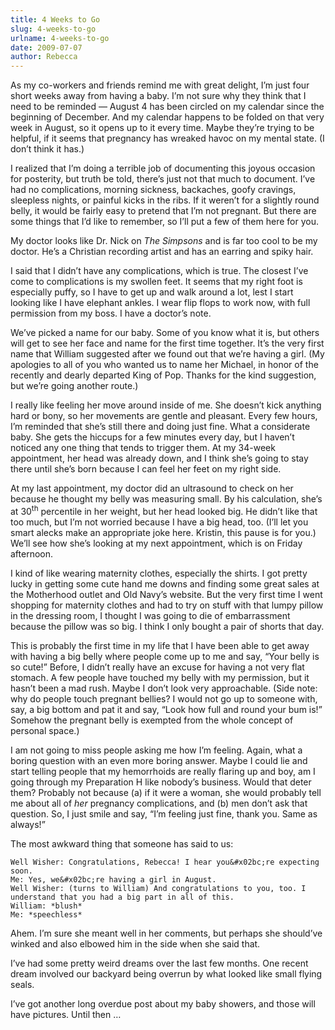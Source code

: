 ```yaml
---
title: 4 Weeks to Go
slug: 4-weeks-to-go
urlname: 4-weeks-to-go
date: 2009-07-07
author: Rebecca
---
```

As my co-workers and friends remind me with great delight, I&#x02bc;m just four
short weeks away from having a baby. I&#x02bc;m not sure why they think that I
need to be reminded &mdash; August 4 has been circled on my calendar since the
beginning of December. And my calendar happens to be folded on that very week in
August, so it opens up to it every time. Maybe they&#x02bc;re trying to be
helpful, if it seems that pregnancy has wreaked havoc on my mental state. (I
don&#x02bc;t think it has.)

I realized that I&#x02bc;m doing a terrible job of documenting this joyous
occasion for posterity, but truth be told, there&#x02bc;s just not that much to
document. I&#x02bc;ve had no complications, morning sickness, backaches, goofy
cravings, sleepless nights, or painful kicks in the ribs. If it weren&#x02bc;t
for a slightly round belly, it would be fairly easy to pretend that I&#x02bc;m
not pregnant. But there are some things that I&#x02bc;d like to remember, so
I&#x02bc;ll put a few of them here for you.

My doctor looks like Dr. Nick on _The Simpsons_ and is far too cool to be my
doctor. He&#x02bc;s a Christian recording artist and has an earring and spiky
hair.

I said that I didn&#x02bc;t have any complications, which is true. The closest
I&#x02bc;ve come to complications is my swollen feet. It seems that my right
foot is especially puffy, so I have to get up and walk around a lot, lest I
start looking like I have elephant ankles. I wear flip flops to work now, with
full permission from my boss. I have a doctor&#x02bc;s note.

We&#x02bc;ve picked a name for our baby. Some of you know what it is, but others
will get to see her face and name for the first time together. It&#x02bc;s the
very first name that William suggested after we found out that we&#x02bc;re
having a girl. (My apologies to all of you who wanted us to name her Michael, in
honor of the recently and dearly departed King of Pop. Thanks for the kind
suggestion, but we&#x02bc;re going another route.)

I really like feeling her move around inside of me. She doesn&#x02bc;t kick
anything hard or bony, so her movements are gentle and pleasant. Every few
hours, I&#x02bc;m reminded that she&#x02bc;s still there and doing just fine.
What a considerate baby. She gets the hiccups for a few minutes every day, but I
haven&#x02bc;t noticed any one thing that tends to trigger them. At my 34-week
appointment, her head was already down, and I think she&#x02bc;s going to stay
there until she&#x02bc;s born because I can feel her feet on my right side.

At my last appointment, my doctor did an ultrasound to check on her because he
thought my belly was measuring small. By his calculation, she&#x02bc;s at
30<sup>th</sup> percentile in her weight, but her head looked big. He
didn&#x02bc;t like that too much, but I&#x02bc;m not worried because I have a
big head, too. (I&#x02bc;ll let you smart alecks make an appropriate joke here.
Kristin, this pause is for you.) We&#x02bc;ll see how she&#x02bc;s looking at my
next appointment, which is on Friday afternoon.

I kind of like wearing maternity clothes, especially the shirts. I got pretty
lucky in getting some cute hand me downs and finding some great sales at the
Motherhood outlet and Old Navy&#x02bc;s website. But the very first time I went
shopping for maternity clothes and had to try on stuff with that lumpy pillow in
the dressing room, I thought I was going to die of embarrassment because the
pillow was so big. I think I only bought a pair of shorts that day.

This is probably the first time in my life that I have been able to get away
with having a big belly where people come up to me and say, &ldquo;Your belly is
so cute!&rdquo; Before, I didn&#x02bc;t really have an excuse for having a not
very flat stomach. A few people have touched my belly with my permission, but it
hasn&#x02bc;t been a mad rush. Maybe I don&#x02bc;t look very approachable.
(Side note: why do people touch pregnant bellies? I would not go up to someone
with, say, a big bottom and pat it and say, &ldquo;Look how full and round your
bum is!&rdquo; Somehow the pregnant belly is exempted from the whole concept of
personal space.)

I am not going to miss people asking me how I&#x02bc;m feeling. Again, what a
boring question with an even more boring answer. Maybe I could lie and start
telling people that my hemorrhoids are really flaring up and boy, am I going
through my Preparation H like nobody&#x02bc;s business. Would that deter them?
Probably not because (a) if it were a woman, she would probably tell me about
all of *her* pregnancy complications, and (b) men don&#x02bc;t ask that
question. So, I just smile and say, &ldquo;I&#x02bc;m feeling just fine, thank
you. Same as always!&rdquo;

The most awkward thing that someone has said to us:

    Well Wisher: Congratulations, Rebecca! I hear you&#x02bc;re expecting soon.  
    Me: Yes, we&#x02bc;re having a girl in August.  
    Well Wisher: (turns to William) And congratulations to you, too. I
    understand that you had a big part in all of this.  
    William: *blush*  
    Me: *speechless*

Ahem. I&#x02bc;m sure she meant well in her comments, but perhaps she
should&#x02bc;ve winked and also elbowed him in the side when she said that.

I&#x02bc;ve had some pretty weird dreams over the last few months. One recent
dream involved our backyard being overrun by what looked like small flying
seals.

I&#x02bc;ve got another long overdue post about my baby showers, and those will
have pictures. Until then &hellip;
